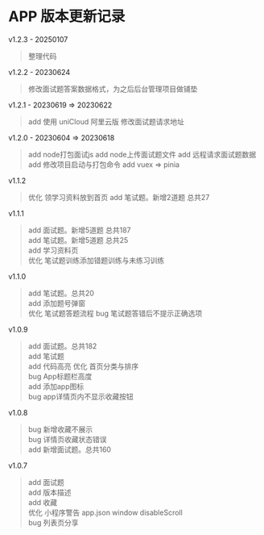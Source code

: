 # APP 版本更新记录

v1.2.3 - 20250107
> 整理代码

v1.2.2 - 20230624
> 修改面试题答案数据格式，为之后后台管理项目做铺垫

v1.2.1 - 20230619 => 20230622
> add 使用 uniCloud 阿里云版
> 修改面试题请求地址

v1.2.0 - 20230604 => 20230618
> add node打包面试js 
> add node上传面试题文件
> add 远程请求面试题数据
> add 修改项目启动与打包命令
> add vuex => pinia

v1.1.2
> 优化 领学习资料放到首页
> add 笔试题。新增2道题 总共27   

v1.1.1
> add 面试题。新增5道题 总共187   
> add 笔试题。新增5道题 总共25   
> add 学习资料页   
> 优化 笔试题训练添加错题训练与未练习训练  

v1.1.0
> add 笔试题。总共20   
> add 添加题号弹窗   
> 优化 笔试题答题流程
> bug 笔试题答错后不提示正确选项  

v1.0.9
> add 面试题。总共182   
> add 笔试题   
> add 代码高亮
> 优化 首页分类与排序   
> bug App标题栏高度   
> add 添加app图标   
> bug app详情页内不显示收藏按钮

v1.0.8
> bug 新增收藏不展示   
> bug 详情页收藏状态错误   
> add 新增面试题。总共160

v1.0.7
> add 面试题   
> add 版本描述   
> add 收藏   
> 优化 小程序警告 app.json window disableScroll   
> bug 列表页分享   
